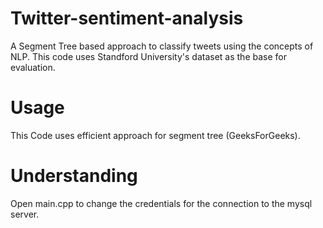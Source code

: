 # Twitter-sentiment-analysis
A Segment Tree based approach to classify tweets using the concepts of NLP. This code uses Standford University's dataset as the base for evaluation.

# Usage
This Code uses efficient approach for segment tree (GeeksForGeeks).

# Understanding
Open main.cpp to change the credentials for the connection to the mysql server.
